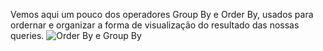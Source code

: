 Vemos aqui um pouco dos operadores Group By e Order By, usados para ordernar e organizar a forma de visualização do resultado das nossas queries.
![Order By e Group By](https://github.com/user-attachments/assets/75f0a55e-7030-4a9f-ac71-0d8fe165610f)

